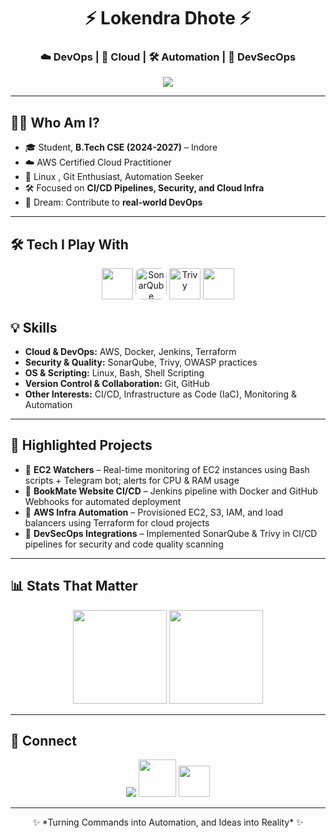 <h1 align="center">⚡ Lokendra Dhote ⚡</h1>
<h3 align="center">☁️ DevOps | 🚀 Cloud | 🛠 Automation | 🔐 DevSecOps</h3>

<p align="center">
  <img src="https://user-images.githubusercontent.com/73097560/115834477-dbab4500-a447-11eb-908a-139a6edaec5c.gif"/>
</p>

---

## 👨‍💻 Who Am I?
- 🎓 Student, **B.Tech CSE (2024-2027)** – Indore  
- ☁️ AWS Certified Cloud Practitioner  
- 🐧 Linux , Git Enthusiast, Automation Seeker  
- 🛠 Focused on **CI/CD Pipelines, Security, and Cloud Infra**  
- 🚀 Dream: Contribute to **real-world DevOps**  

---

## 🛠 Tech I Play With
<p align="center">
  <img src="https://skillicons.dev/icons?i=aws,docker,jenkins,terraform,linux,git,github,bash" height="50"/>
  
  <img src="https://encrypted-tbn0.gstatic.com/images?q=tbn:ANd9GcR7mQwF03dVtMoMvQDqIxHNYRDrhk_Pn3KHYIUNQmE6qs_1rPNICVBNLUgf-ZFbB3cQ7Hw&usqp=CAU" height="50" style="border-radius: 20%;"    alt="SonarQube"/>
  <img src="https://trivy.dev/latest/assets/images/trivy_logo_horizontal_white.svg" height="50" alt="Trivy"/>
   <img src="https://yt3.googleusercontent.com/HOLNUN2fNoGTSPVmK0b0PR088RT2AWjhCCtePsRYflcz9CFIrARL41RrkAgsbt3zVmMRJxZhFw=s900-c-k-c0x00ffffff-no-rj"  height="50" />

   ## 💡 Skills

- **Cloud & DevOps:** AWS, Docker, Jenkins, Terraform
- **Security & Quality:** SonarQube, Trivy, OWASP practices  
- **OS & Scripting:** Linux, Bash, Shell Scripting  
- **Version Control & Collaboration:** Git, GitHub  
- **Other Interests:** CI/CD, Infrastructure as Code (IaC), Monitoring & Automation  


</p>

---

## 🌟 Highlighted Projects
- 📌 **EC2 Watchers** – Real-time monitoring of EC2 instances using Bash scripts + Telegram bot; alerts for CPU & RAM usage  
- 📌 **BookMate Website CI/CD** – Jenkins pipeline with Docker and GitHub Webhooks for automated deployment  
- 📌 **AWS Infra Automation** – Provisioned EC2, S3, IAM, and load balancers using Terraform for cloud projects  
- 📌 **DevSecOps Integrations** – Implemented SonarQube & Trivy in CI/CD pipelines for security and code quality scanning  

---

## 📊 Stats That Matter
<p align="center">
  <img src="https://github-readme-stats.vercel.app/api/top-langs/?username=lokendram10&layout=compact&theme=dracula" height="150"/>
  <img src="https://github-readme-stats.vercel.app/api?username=lokendram10&show_icons=true&theme=dracula" height="150"/>
</p>

---

## 🔗 Connect
<p align="center">
  <a href="https://www.linkedin.com/in/lokendra-dhote-b47152257/"><img src="https://img.icons8.com/color/48/000000/linkedin.png"/></a>
  <a href="https://www.youtube.com/@lokendradhote"><img height="60" src="https://static.vecteezy.com/system/resources/previews/018/930/572/non_2x/youtube-logo-youtube-icon-transparent-free-png.png"/></a>
  <a href="https://github.com/lokendra-dhote"><img height="50" src="https://skillicons.dev/icons?i=github"/></a>
</p>

---

<p align="center">
  ✨ *Turning Commands into Automation, and Ideas into Reality* ✨
</p>
